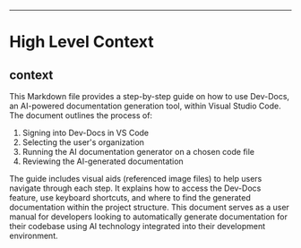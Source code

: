 

  ---
# High Level Context
## context
This Markdown file provides a step-by-step guide on how to use Dev-Docs, an AI-powered documentation generation tool, within Visual Studio Code. The document outlines the process of:

1. Signing into Dev-Docs in VS Code
2. Selecting the user's organization
3. Running the AI documentation generator on a chosen code file
4. Reviewing the AI-generated documentation

The guide includes visual aids (referenced image files) to help users navigate through each step. It explains how to access the Dev-Docs feature, use keyboard shortcuts, and where to find the generated documentation within the project structure. This document serves as a user manual for developers looking to automatically generate documentation for their codebase using AI technology integrated into their development environment.

  